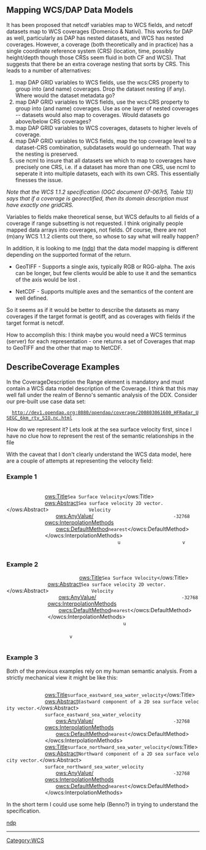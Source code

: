 ## Mapping WCS/DAP Data Models

It has been proposed that netcdf variables map to WCS fields, and netcdf
datasets map to WCS coverages (Domenico & Nativi). This works for DAP as
well, particularly as DAP has nested datasets, and WCS has nested
coverages. However, a coverage (both theoretically and in practice) has
a single coordinate reference system (CRS) (location, time, possibly
height/depth though those CRSs seem fluid in both CF and WCS). That
suggests that there be an extra coverage nesting that sorts by CRS. This
leads to a number of alternatives:

1.  map DAP GRID variables to WCS fields, use the wcs:CRS property to
    group into (and name) coverages. Drop the dataset nesting (if any).
    Where would the dataset metadata go?
2.  map DAP GRID variables to WCS fields, use the wcs:CRS property to
    group into (and name) coverages. Use as one layer of nested
    coverages -- datasets would also map to coverages. Would datasets go
    above/below CRS coverages?
3.  map DAP GRID variables to WCS coverages, datasets to higher levels
    of coverage.
4.  map DAP GRID variables to WCS fields, map the top coverage level to
    a dataset-CRS combination, subdatasets would go underneath. That way
    the nesting is preserved.
5.  use ncml to insure that all datasets we which to map to coverages
    have precisely one CRS, i.e. if a dataset has more than one CRS, use
    ncml to seperate it into multiple datasets, each with its own CRS.
    This essentially finesses the issue.

*Note that the WCS 1.1.2 specification (OGC document 07-067r5, Table 13)
says that if a coverage is georectified, then its domain description
must have exactly one gridCRS.*

Variables to fields make theoretical sense, but WCS defaults to all
fields of a coverage if range subsetting is not requested. I think
originally people mapped data arrays into coverages, not fields. Of
course, there are not (m)any WCS 1.1.2 clients out there, so whose to
say what will really happen?

In addition, it is looking to me ([ndp](User:Ndp "wikilink")) that the
data model mapping is different depending on the supported format of the
return.

- GeoTIFF - Supports a single axis, typically RGB or RGG-alpha. The axis
  can be longer, but few clients would be able to use it and the
  semantics of the axis would be lost .

<!-- -->

- NetCDF - Supports multiple axes and the semantics of the content are
  well defined.

So it seems as if it would be better to describe the datasets as many
coverages if the target format is geotiff, and as coverages with fields
if the target format is netcdf.

How to accomplish this: I think maybe you would need a WCS terminus
(server) for each representation - one returns a set of Coverages that
map to GeoTIFF and the other that map to NetCDF.

## DescribeCoverage Examples

In the CoverageDescription the Range element is mandatory and must
contain a WCS data model description of the Coverage. I think that this
may well fall under the realm of Benno's semantic analysis of the DDX.
Consider our pre-built use case data set:

`  `[`http://dev1.opendap.org:8080/opendap/coverage/200803061600_HFRadar_USEGC_6km_rtv_SIO.nc.html`](http://dev1.opendap.org:8080/opendap/coverage/200803061600_HFRadar_USEGC_6km_rtv_SIO.nc.html)

How do we represent it? Lets look at the sea surface velocity first,
since I have no clue how to represent the rest of the semantic
relationships in the file

With the caveat that I don't clearly understand the WCS data model, here
are a couple of attempts at representing the velocity field:

### Example 1

`      `<Range>
`          `<Field>
`              `<ows:Title>`Sea Surface Velocity`</ows:Title>
`              `<ows:Abstract>`Sea surface velocity 2D vector.`</ows:Abstract>
`              `<Identifier>`Velocity`</Identifier>
`              `<Definition>
`                  `<ows:AnyValue/>
`              `</Definition>
`              `<NullValue>`-32768`</NullValue>
`              `<owcs:InterpolationMethods>
`                  `<owcs:DefaultMethod>`nearest`</owcs:DefaultMethod>
`              `</owcs:InterpolationMethods>
`              `<Axis identifier="Velocity">
`                  `<AvailableKeys>
`                      `<Key>`u`</Key>
`                      `<Key>`v`</Key>
`                  `</AvailableKeys>
`              `</Axis>
`          `</Field>
`      `</Range>

### Example 2

`           `<Field>
`               `<ows:Title>`Sea Surface Velocity`</ows:Title>
`               `<ows:Abstract>`Sea surface velocity 2D vector.`</ows:Abstract>
`               `<Identifier>`Velocity`</Identifier>
`               `<Definition>
`                   `<ows:AnyValue/>
`               `</Definition>
`               `<NullValue>`-32768`</NullValue>
`               `<owcs:InterpolationMethods>
`                   `<owcs:DefaultMethod>`nearest`</owcs:DefaultMethod>
`               `</owcs:InterpolationMethods>
`               `<Axis identifier="surface_eastward_sea_water_velocity">
`                   `<AvailableKeys>
`                       `<Key>`u`</Key>
`                   `</AvailableKeys>
`               `</Axis>
`               `<Axis identifier="surface_northward_sea_water_velocity">
`                   `<AvailableKeys>
`                       `<Key>`v`</Key>
`                   `</AvailableKeys>
`               `</Axis>
`           `</Field>

### Example 3

Both of the previous examples rely on my human semantic analysis. From a
strictly mechanical view it might be like this:

`          `<Field>
`              `<ows:Title>`surface_eastward_sea_water_velocity`</ows:Title>
`              `<ows:Abstract>`Eastward component of a 2D sea surface velocity vector.`</ows:Abstract>
`              `<Identifier>`surface_eastward_sea_water_velocity`</Identifier>
`              `<Definition>
`                  `<ows:AnyValue/>
`              `</Definition>
`              `<NullValue>`-32768`</NullValue>
`              `<owcs:InterpolationMethods>
`                  `<owcs:DefaultMethod>`nearest`</owcs:DefaultMethod>
`              `</owcs:InterpolationMethods>
`          `</Field>
`          `<Field>
`              `<ows:Title>`surface_northward_sea_water_velocity`</ows:Title>
`              `<ows:Abstract>`Northward component of a 2D sea surface velocity vector.`</ows:Abstract>
`              `<Identifier>`surface_northward_sea_water_velocity`</Identifier>
`              `<Definition>
`                  `<ows:AnyValue/>
`              `</Definition>
`              `<NullValue>`-32768`</NullValue>
`              `<owcs:InterpolationMethods>
`                  `<owcs:DefaultMethod>`nearest`</owcs:DefaultMethod>
`              `</owcs:InterpolationMethods>
`          `</Field>

In the short term I could use some help (Benno?) in trying to understand
the specification.

[ndp](ndp "wikilink")

------------------------------------------------------------------------

[Category:WCS](Category:WCS "wikilink")